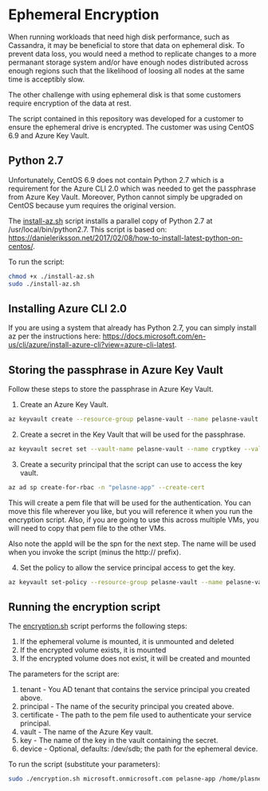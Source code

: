# Ephemeral Encryption

When running workloads that need high disk performance, such as Cassandra, it may be beneficial to store that data on ephemeral disk. To prevent data loss, you would need a method to replicate changes to a more permanant storage system and/or have enough nodes distributed across enough regions such that the likelihood of loosing all nodes at the same time is acceptibly slow.

The other challenge with using ephemeral disk is that some customers require encryption of the data at rest.

The script contained in this repository was developed for a customer to ensure the ephemeral drive is encrypted. The customer was using CentOS 6.9 and Azure Key Vault.

## Python 2.7

Unfortunately, CentOS 6.9 does not contain Python 2.7 which is a requirement for the Azure CLI 2.0 which was needed to get the passphrase from Azure Key Vault. Moreover, Python cannot simply be upgraded on CentOS because yum requires the original version.

The [install-az.sh](install-az.sh) script installs a parallel copy of Python 2.7 at /usr/local/bin/python2.7. This script is based on: https://danieleriksson.net/2017/02/08/how-to-install-latest-python-on-centos/.

To run the script:

```bash
chmod +x ./install-az.sh
sudo ./install-az.sh
```

## Installing Azure CLI 2.0

If you are using a system that already has Python 2.7, you can simply install az per the instructions here: https://docs.microsoft.com/en-us/cli/azure/install-azure-cli?view=azure-cli-latest.

## Storing the passphrase in Azure Key Vault

Follow these steps to store the passphrase in Azure Key Vault.

1. Create an Azure Key Vault.

```bash
az keyvault create --resource-group pelasne-vault --name pelasne-vault
```

2. Create a secret in the Key Vault that will be used for the passphrase.

```bash
az keyvault secret set --vault-name pelasne-vault --name cryptkey --value password
```

3. Create a security principal that the script can use to access the key vault.

```bash
az ad sp create-for-rbac -n "pelasne-app" --create-cert
```

This will create a pem file that will be used for the authentication. You can move this file wherever you like, but you will reference it when you run the encryption script. Also, if you are going to use this across multiple VMs, you will need to copy that pem file to the other VMs.

Also note the appId will be the spn for the next step. The name will be used when you invoke the script (minus the http:// prefix).

4. Set the policy to allow the service principal access to get the key.

```bash
az keyvault set-policy --resource-group pelasne-vault --name pelasne-vault --spn e6910c60-eb9d-4800-b245-c3cbb48ecba1 --secret-permissions get
```

## Running the encryption script

The [encryption.sh](encryption.sh) script performs the following steps:

1. If the ephemeral volume is mounted, it is unmounted and deleted
2. If the encrypted volume exists, it is mounted
3. If the encrypted volume does not exist, it will be created and mounted

The parameters for the script are:

1. tenant - You AD tenant that contains the service principal you created above.
2. principal - The name of the security principal you created above.
3. certificate - The path to the pem file used to authenticate your service principal.
4. vault - The name of the Azure Key vault.
5. key - The name of the key in the vault containing the secret.
6. device - Optional, defaults: /dev/sdb; the path for the ephemeral device.

To run the script (substitute your parameters):

```bash
sudo ./encryption.sh microsoft.onmicrosoft.com pelasne-app /home/plasne/tmpECU54D.pem pelasne-vault cryptkey
```
